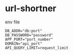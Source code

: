 # url-shortner

env file
```
DB_ADDR="db:port"
DB_PASSWORD="password"
APP_PORT="port_number"
DOMAIN="api_port"
API_QUERY_LIMIT=request_limit
```